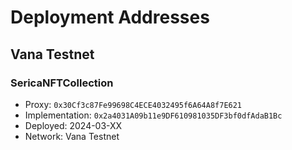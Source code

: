# Deployment Addresses

## Vana Testnet

### SericaNFTCollection

- Proxy: `0x30Cf3c87Fe99698C4ECE4032495f6A64A8f7E621`
- Implementation: `0x2a4031A09b11e9DF610981035DF3bf0dfAdaB1Bc`
- Deployed: 2024-03-XX
- Network: Vana Testnet
